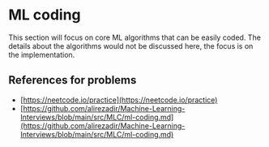 # ML coding

This section will focus on core ML algorithms that can be easily coded. The details about the algorithms would not be discussed here, the focus is on the implementation.&#x20;

## References for problems

* [https://neetcode.io/practice](https://neetcode.io/practice)
* [https://github.com/alirezadir/Machine-Learning-Interviews/blob/main/src/MLC/ml-coding.md](https://github.com/alirezadir/Machine-Learning-Interviews/blob/main/src/MLC/ml-coding.md)
